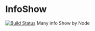 # InfoShow

[![Build Status](https://travis-ci.org/xxwei/InfoShow.svg)](https://travis-ci.org/xxwei/InfoShow)
Many info Show by Node 